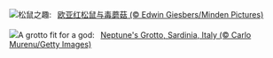 ![](https://www.bing.com/th?id=OHR.DutchSquirrel_ZH-CN3896893818_UHD.jpg&w=1000)松鼠之趣:&nbsp;&ensp;[欧亚红松鼠与毒蘑菇 (© Edwin Giesbers/Minden Pictures)](https://www.bing.com/th?id=OHR.DutchSquirrel_ZH-CN3896893818_UHD.jpg)
<br><br/>
![](https://www.bing.com/th?id=OHR.NeptunesGrotto_EN-US1020342235_UHD.jpg&w=1000)A grotto fit for a god:&nbsp;&ensp;[Neptune's Grotto, Sardinia, Italy (© Carlo Murenu/Getty Images)](https://www.bing.com/th?id=OHR.NeptunesGrotto_EN-US1020342235_UHD.jpg)
<br><br/>
